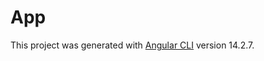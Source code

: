 # App

This project was generated with [Angular CLI](https://github.com/angular/angular-cli) version 14.2.7.
